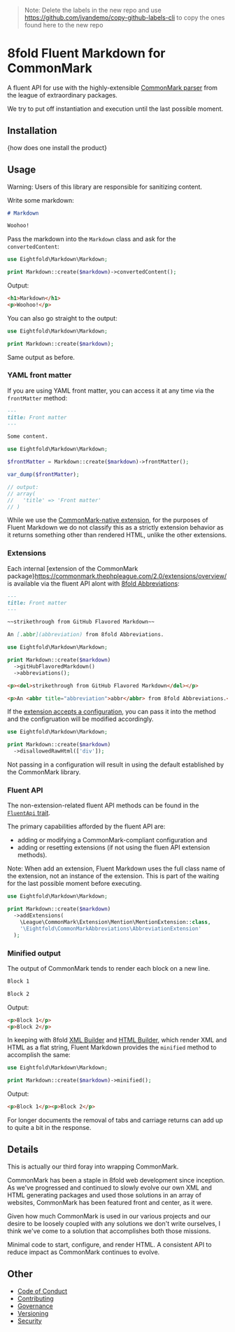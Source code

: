 > Note: Delete the labels in the new repo and use https://github.com/jvandemo/copy-github-labels-cli to copy the ones found here to the new repo

# 8fold Fluent Markdown for CommonMark

A fluent API for use with the highly-extensible [CommonMark parser](https://commonmark.thephpleague.com/2.0/) from the league of extraordinary packages.

We try to put off instantiation and execution until the last possible moment.

## Installation

{how does one install the product}

## Usage

Warning: Users of this library are responsible for sanitizing content.

Write some markdown:

```markdown
# Markdown

Woohoo!
```

Pass the markdown into the `Markdown` class and ask for the `convertedContent`:

```php
use Eightfold\Markdown\Markdown;

print Markdown::create($markdown)->convertedContent();
```

Output:

```html
<h1>Markdown</h1>
<p>Woohoo!</p>

```

You can also go straight to the output:

```php
use Eightfold\Markdown\Markdown;

print Markdown::create($markdown);
```

Same output as before.

### YAML front matter

If you are using YAML front matter, you can access it at any time via the
`frontMatter` method:

```markdown
---
title: Front matter
---

Some content.
```

```php
use Eightfold\Markdown\Markdown;

$frontMatter = Markdown::create($markdown)->frontMatter();

var_dump($frontMatter);

// output:
// array(
//   'title' => 'Front matter'
// )
```

While we use the [CommonMark-native extension](https://commonmark.thephpleague.com/2.0/extensions/front-matter/), for the purposes of Fluent Markdown
we do not classify this as a strictly extension behavior as it returns something
other than rendered HTML, unlike the other extensions.

### Extensions

Each internal [extension of the CommonMark package}https://commonmark.thephpleague.com/2.0/extensions/overview/ is available via the fluent
API alont with [8fold Abbreviations](https://github.com/8fold/commonmark-abbreviations):

```markdown
---
title: Front matter
---

~~strikethrough from GitHub Flavored Markdown~~

An [.abbr](abbreviation) from 8fold Abbreviations.
```

```php
use Eightfold\Markdown\Markdown;

print Markdown::create($markdown)
  ->gitHubFlavoredMarkdown()
  ->abbreviations();
```

```html
<p><del>strikethrough from GitHub Flavored Markdown</del></p>

<p>An <abbr title="abbreviation">abbr</abbr> from 8fold Abbreviations.</p>
```

If the [extension accepts a configuration](https://commonmark.thephpleague.com/2.0/extensions/disallowed-raw-html/), you can pass it into the method and
the configruation will be modified accordingly.

```php
use Eightfold\Markdown\Markdown;

print Markdown::create($markdown)
  ->disallowedRawHtml(['div']);
```

Not passing in a configuration will result in using the default established by
the CommonMark library.

### Fluent API

The non-extension-related fluent API methods can be found in the
[`FluentApi` trait](https://github.com/8fold/commonmark-fluent-markdown/blob/main/src/FluentApi.php).

The primary capabilities afforded by the fluent API are:

- adding or modifying a CommonMark-compliant configuration and
- adding or resetting extensions (if not using the fluen API extension methods).

Note: When add an extension, Fluent Markdown uses the full class name of the
extension, not an instance of the extension. This is part of the waiting for the
last possible moment before executing.

```php
use Eightfold\Markdown\Markdown;

print Markdown::create($markdown)
  ->addExtensions(
  	\League\CommonMark\Extension\Mention\MentionExtension::class,
  	'\Eightfold\CommonMarkAbbreviations\AbbreviationExtension'
  );
```

### Minified output

The output of CommonMark tends to render each block on a new line.

```markdown
Block 1

Block 2
```

Output:

```html
<p>Block 1</p>
<p>Block 2</p>
```

In keeping with 8fold [XML Builder](https://github.com/8fold/php-xml-builder/tree/0.6.0)
and [HTML Builder](https://github.com/8fold/php-html-builder/tree/0.5.1), which
render XML and HTML as a flat string, Fluent Markdown provides the `minified`
method to accomplish the same:

```php
use Eightfold\Markdown\Markdown;

print Markdown::create($markdown)->minified();
```

Output:

```html
<p>Block 1</p><p>Block 2</p>
```

For longer documents the removal of tabs and carriage returns can add up to quite
a bit in the response.

## Details

This is actually our third foray into wrapping CommonMark.

CommonMark has been a staple in 8fold web development since inception. As we've
progressed and continued to slowly evolve our own XML and HTML generating packages
and used those solutions in an array of websites, CommonMark has been featured
front and center, as it were.

Given how much CommonMark is used in our various projects and our desire to be
loosely coupled with any solutions we don't write ourselves, I think we've
come to a solution that accomplishes both those missions.

Minimal code to start, configure, and render HTML. A consistent API to reduce
impact as CommonMark continues to evolve.

## Other

- [Code of Conduct](https://github.com/8fold/commonmark-fluent-markdown/blob/main/.github/CODE_OF_CONDUCT.md)
- [Contributing](https://github.com/8fold/commonmark-fluent-markdown/blob/main/.github/CONTRIBUTING.md)
- [Governance](https://github.com/8fold/commonmark-fluent-markdown/blob/main/.github/GOVERNANCE.md)
- [Versioning](https://github.com/8fold/commonmark-fluent-markdown/blob/main/.github/VERSIONING.md)
- [Security](https://github.com/8fold/commonmark-fluent-markdown/blob/main/.github/SECURITY.md)

